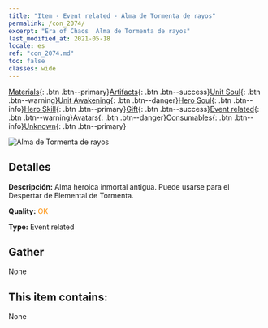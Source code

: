 ```yaml
---
title: "Item - Event related - Alma de Tormenta de rayos"
permalink: /con_2074/
excerpt: "Era of Chaos  Alma de Tormenta de rayos"
last_modified_at: 2021-05-18
locale: es
ref: "con_2074.md"
toc: false
classes: wide
---
```

 [Materials](/ItemsES/){: .btn .btn--primary}[Artifacts](/ItemsES/Artifacts/){: .btn .btn--success}[Unit Soul](/ItemsES/UnitSoul/){: .btn .btn--warning}[Unit Awakening](/ItemsES/UnitAwakening/){: .btn .btn--danger}[Hero Soul](/ItemsES/HeroSoul/){: .btn .btn--info}[Hero Skill](/ItemsES/HeroSkill/){: .btn .btn--primary}[Gift](/ItemsES/Gift/){: .btn .btn--success}[Event related](/ItemsES/Events/){: .btn .btn--warning}[Avatars](/ItemsES/Avatars/){: .btn .btn--danger}[Consumables](/ItemsES/Consumables/){: .btn .btn--info}[Unknown](/ItemsES/Unknown/){: .btn .btn--primary}

 ![Alma de Tormenta de rayos](/images/t/juexing_902.jpg)

## Detalles
 **Descripción:** Alma heroica inmortal antigua. Puede usarse para el Despertar de Elemental de Tormenta.

 **Quality:** <span style="color: #FF8C00">OK</span>

 **Type:** Event related

## Gather

  None

## This item contains:

  None

